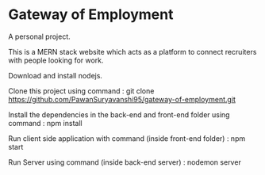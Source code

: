 # Gateway of Employment

A personal project.

This is a MERN stack website which acts as a platform to connect recruiters with people looking for work.

Download and install nodejs.

Clone this project using command : git clone https://github.com/PawanSuryavanshi95/gateway-of-employment.git

Install the dependencies in the back-end and front-end folder using command : npm install

Run client side application with command (inside front-end folder) : npm start

Run Server using command (inside back-end server) : nodemon server
